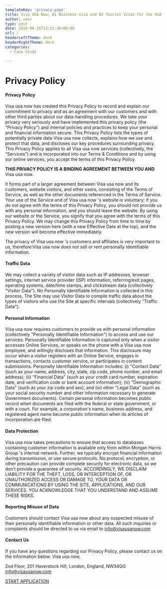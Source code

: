 ```yaml
---
templateKey: 'privacy-page'
title: Visa USA Now; B1 Business Visa and B2 Tourist Visas for the USA
author: user
type: post
date: 2019-06-15T13:21:36+00:00
url: /
headerLeftTheme: dark
headerRightTheme: dark
categories:
  - Case Study

---
```

# Privacy Policy

#### Privacy Policy

Visa usa now has created this Privacy Policy to record and explain our commitment to privacy and as an agreement with our customers and with other third parties about our data-handling procedures. We take your privacy very seriously and have implemented this privacy policy (the "Privacy Policy") and internal policies and practices to keep your personal and financial information secure. This Privacy Policy lists the types of potentially private data Visa usa now collects, explains how we use and protect that data, and discloses our key procedures surrounding privacy. This Privacy Policy applies to all Visa usa now services (collectively, the “Services”) and is incorporated into our Terms & Conditions and by using our online services, you accept the terms of this Privacy Policy.

**THIS PRIVACY POLICY IS A BINDING AGREEMENT BETWEEN YOU AND** Visa usa now.

It forms part of a larger agreement between Visa usa now and its customers, website visitors, and other users, consisting of the Terms of Service, as well as the other documents referenced in the Terms of Service. Your use of the Service and of Visa usa now 's website is voluntary; if you do not agree with the terms of this Privacy Policy, you should not provide us with any personal information, and you should leave the website. By using our website or the Service, you signify that you agree with the terms of this Privacy Policy. We may change this Privacy Policy from time to time by posting a new version here (with a new Effective Date at the top), and the new version will become effective immediately.

The privacy of Visa usa now 's customers and affiliates is very important to us, therefore:Visa usa now does not sell or rent personally identifiable information.

#### Traffic Data

We may collect a variety of visitor data such as IP addresses, browser settings, internet service provider (ISP) information, referring/exit pages, operating systems, date/time stamps, and clickstream data (collectively "Visitor Data"). No Personally Identifiable Information is collected in this process. The Site may use Visitor Data to compile traffic data about the types of visitors who use the Site at specific intervals (collectively "Traffic Data").

#### Personal Information

Visa usa now requires customers to provide us with personal information (collectively "Personally Identifiable Information") to access and use our services. Personally Identifiable Information is captured only when a visitor accesses Online Services, or speaks on the phone with a Visa usa now employee, and willingly discloses that information. This disclosure may occur when a visitor registers with an Online Service, engages in transactions, contacts customer service, or participates in content submissions. Personally Identifiable Information includes: (i) "Contact Data" (such as your name, address, city, state, zip code, phone number, and email address); (ii) "Financial Data" (such as your credit card number, expiration date, and verification code or bank account information); (iii) "Demographic Data" (such as your zip code and sex); and (iv) other "Legal Data" (such as your social security number and other information necessary to generate Government documents). Certain personal information becomes public record when documents are filed with the federal or state government, or with a court. For example, a corporation's name, business address, and registered agent name become public information when its articles of incorporation are filed.

#### Data Protection

Visa usa now takes precautions to ensure that access to databases containing customer information is available only from within Morgan Harris Group 's internal network. Further, we typically encrypt financial information during transmission, or use secure protocols. No protocol, encryption, or other precaution can provide complete security for electronic data, so we don’t provide a guarantee of security. ACCORDINGLY, WE DISCLAIM LIABILITY FOR THE THEFT, LOSS, OR INTERCEPTION OF, OR UNAUTHORIZED ACCESS OR DAMAGE TO, YOUR DATA OR COMMUNICATIONS BY USING THE SITE, APPLICATIONS, AND OUR SERVICES. YOU ACKNOWLEDGE THAT YOU UNDERSTAND AND ASSUME THESE RISKS.

#### Reporting Misuse of Data

Customers should contact Visa usa now about any suspected misuse of their personally identifiable information or other data. All such inquiries or complaints should be directed to us via email to info@visausanow.com

#### Contact Us 

If you have any questions regarding our Privacy Policy, please contact us on the information below.
Visa usa now, 

2nd Floor, 201 Haverstock Hill,
London, England, NW34QG
info@visausanow.com

[START APPLICATION]()